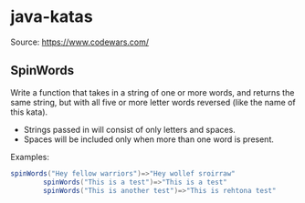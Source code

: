 # java-katas

Source: https://www.codewars.com/

## SpinWords

Write a function that takes in a string of one or more words, and returns the same string, but with all five or more
letter words reversed (like the name of this kata).

* Strings passed in will consist of only letters and spaces.
* Spaces will be included only when more than one word is present.

Examples:

```java
spinWords("Hey fellow warriors")=>"Hey wollef sroirraw"
        spinWords("This is a test")=>"This is a test"
        spinWords("This is another test")=>"This is rehtona test"
```
